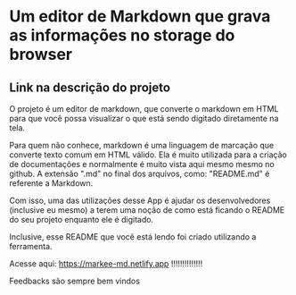 # Um editor de Markdown que grava as informações no storage do browser

## Link na descrição do projeto

O projeto é um editor de markdown, que converte o markdown em HTML para que você possa visualizar o que está sendo digitado diretamente na tela.

Para quem não conhece, markdown é uma linguagem de marcação que converte texto comum em HTML válido. Ela é muito utilizada para a criação de documentações e normalmente é muito vista aqui mesmo mesmo no github. A extensão ".md" no final dos arquivos, como: "README.md" é referente a Markdown.

Com isso, uma das utilizações desse App é ajudar os desenvolvedores (inclusive eu mesmo) a terem uma noção de como está ficando o README do seu projeto enquanto ele é digitado.

Inclusive, esse README que você está lendo foi criado utilizando a ferramenta.

Acesse aqui: https://markee-md.netlify.app !!!!!!!!!!!!!!

Feedbacks são sempre bem vindos